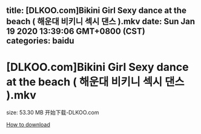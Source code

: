 
title: [DLKOO.com]Bikini Girl Sexy dance at the beach ( 해운대 비키니 섹시 댄스 ).mkv
date: Sun Jan 19 2020 13:39:06 GMT+0800 (CST)    
categories: baidu
---

# [DLKOO.com]Bikini Girl Sexy dance at the beach ( 해운대 비키니 섹시 댄스 ).mkv
size: 53.30 MB
 开始下载-DLKOO.com
 

[How to download](https://bpcam.bemobtrk.com/go/2ceec3aa-1ca2-46d6-b9ff-aaa5c184517c?jno=95)